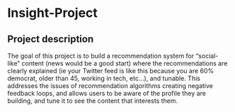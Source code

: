 # Insight-Project

## Project description
The goal of this project is to build a recommendation system for “social-like” content (news would be a good start) where the recommendations are clearly explained (ie your Twitter feed is like this because you are 60% democrat, older than 45, working in tech, etc...), and tunable. This addresses the issues of recommendation algorithms creating negative feedback loops, and allows users to be aware of the profile they are building, and tune it to see the content that interests them.
